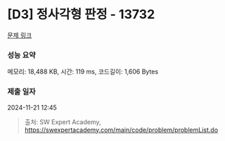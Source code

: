 # [D3] 정사각형 판정 - 13732 

[문제 링크](https://swexpertacademy.com/main/code/problem/problemDetail.do?contestProbId=AX8BAN1qTwoDFARO) 

### 성능 요약

메모리: 18,488 KB, 시간: 119 ms, 코드길이: 1,606 Bytes

### 제출 일자

2024-11-21 12:45



> 출처: SW Expert Academy, https://swexpertacademy.com/main/code/problem/problemList.do